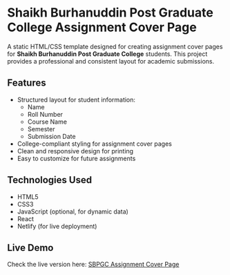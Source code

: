 # Shaikh Burhanuddin Post Graduate College Assignment Cover Page

A static HTML/CSS template designed for creating assignment cover pages for **Shaikh Burhanuddin Post Graduate College** students. This project provides a professional and consistent layout for academic submissions.

## Features

- Structured layout for student information:
  - Name
  - Roll Number
  - Course Name
  - Semester
  - Submission Date
- College-compliant styling for assignment cover pages
- Clean and responsive design for printing
- Easy to customize for future assignments

## Technologies Used

- HTML5
- CSS3
- JavaScript (optional, for dynamic data)
- React
- Netlify (for live deployment)

## Live Demo

Check the live version here: [SBPGC Assignment Cover Page](https://sbpgc-cover-page.netlify.app/)